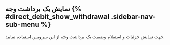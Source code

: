## نمایش یک برداشت وجه  {% #direct_debit_show_withdrawal .sidebar-nav-sub-menu %}
جهت نمایش جزئیات و استعلام وضعیت یک برداشت وجه از این سرویس استفاده نمایید.

